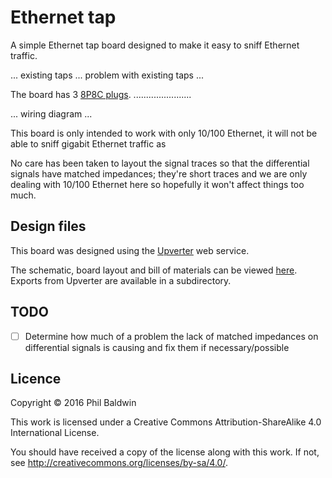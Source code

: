 # Ethernet tap

A simple Ethernet tap board designed to make it easy to sniff Ethernet traffic. 

... existing taps ... problem with existing taps ...

The board has 3 [8P8C plugs](https://en.wikipedia.org/wiki/Modular_connector#8P8C). .......................

... wiring diagram ...



This board is only intended to work with only 10/100 Ethernet, it will not be able to sniff gigabit Ethernet traffic as 

No care has been taken to layout the signal traces so that the differential signals have matched impedances; they're short traces and we are only dealing with 10/100 Ethernet here so hopefully it won't affect things too much.

## Design files

This board was designed using the [Upverter](https://upverter.com) web service.

The schematic, board layout and bill of materials can be viewed [here](https://upverter.com/Trebuchetindustries/061c6872fd13c86f/Ethernet-tap/). Exports from Upverter are available in a subdirectory.

## TODO

* [ ] Determine how much of a problem the lack of matched impedances on differential signals is causing and fix them if necessary/possible

## Licence

Copyright © 2016 Phil Baldwin

This work is licensed under a Creative Commons Attribution-ShareAlike 4.0 International License.

You should have received a copy of the license along with this work. If not, see <http://creativecommons.org/licenses/by-sa/4.0/>.
